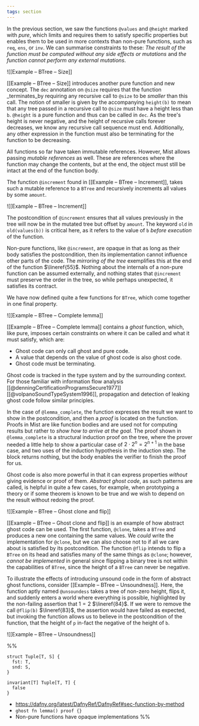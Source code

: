 ```yaml
---
tags: section
---
```


In the previous section, we saw the functions `@values` and `@height` marked with _pure_, which limits and requires them to satisfy specific properties but enables them to be used in more contexts than non-pure functions, such as `req`, `ens`, or `inv`. We can summarise constraints to these: _The result of the function must be computed without any side effects or mutations_ and _the function cannot perform any external mutations_.

![[Example – BTree – Size]]

[[Example – BTree – Size]] introduces another pure function and new concept. The `dec` annotation on `@size` requires that the function _terminates_by requiring any recursive call to `@size` to be _smaller_ than this call. The notion of smaller is given by the accompanying `height(b)` to mean that any tree passed in a recursive call to `@size` must have a height less than `b`. `@height` is a pure function and thus can be called in `dec`. As the tree's height is never negative, and the height of recursive calls forever decreases, we know any recursive call sequence must end. Additionally, any other expression in the function must also be terminating for the function to be decreasing.

All functions so far have taken immutable references. However, Mist allows passing _mutable references_ as well. These are references where the function may change the contents, but at the end, the object must still be intact at the end of the function body.

The function `@increment` found in [[Example – BTree – Increment]], takes such a mutable reference to a `BTree` and recursively increments all values by some `amount`.

![[Example – BTree – Increment]]

The postcondition of `@increment` ensures that all values previously in the tree will now be in the mutated tree but offset by `amount`. The keyword `old` in `old(values(b))` is critical here, as it refers to the value of `b` _before execution_ of the function. 

Non-pure functions, like `@increment`, are opaque in that as long as their body satisfies the postcondition, then its implementation cannot influence other parts of the code. The _mirroring of the tree_ exemplifies this at the end of the function $\lineref{55}$. Nothing about the internals of a non-pure function can be assumed externally, and nothing states that `@increment` must preserve the order in the tree, so while perhaps unexpected, it satisfies its contract.

We have now defined quite a few functions for `BTree`, which come together in one final property.

![[Example – BTree – Complete lemma]]

[[Example – BTree – Complete lemma]] contains a _ghost_ function, which, like pure, imposes certain constraints on where it can be called and what it must satisfy, which are:

- Ghost code can only call ghost and pure code.
- A value that depends on the value of ghost code is also ghost code.
- Ghost code must be terminating.

Ghost code is tracked in the type system and by the surrounding context. For those familiar with information flow analysis [[@denningCertificationProgramsSecure1977]] [[@volpanoSoundTypeSystem1996]], propagation and detection of leaking ghost code follow similar principles.

In the case of `@lemma_complete`, the function expresses the result we want to show in the postcondition, and then a _proof_ is located on the function. Proofs in Mist are like function bodies and are used not for computing results but rather to _show how to arrive at the goal_. The proof shown in `@lemma_complete` is a structural induction proof on the tree, where the prover needed a little help to show a particular case of $2 \cdot 2^n = 2^{n+1}$ in the base case, and two uses of the induction hypothesis in the induction step. The block returns nothing, but the body enables the verifier to finish the proof for us.

Ghost code is also more powerful in that it can express properties _without_ giving evidence or proof of them. _Abstract ghost code_, as such patterns are called, is helpful in quite a few cases, for example, when prototyping a theory or if some theorem is known to be true and we wish to depend on the result without redoing the proof.

![[Example – BTree – Ghost clone and flip]]

[[Example – BTree – Ghost clone and flip]] is an example of how abstract ghost code can be used. The first function, `@clone`, takes a `BTree` and produces a new one containing the same values. We _could_ write the implementation for `@clone`, but we can also choose not to if all we care about is satisfied by its postcondition. The function `@flip` intends to flip a `BTree` on its head and satisfies many of the same things as `@clone`; however, _cannot be implemented_ in general since flipping a binary tree is not within the capabilities of `BTree`, since the height of a `BTree` can never be negative.

To illustrate the effects of introducing unsound code in the form of abstract ghost functions, consider [[Example – BTree – Unsoundness]]. Here, the function aptly named `@unsoundess` takes a tree of non-zero height, flips it, and suddenly enters a world where everything is possible, highlighted by the non-failing assertion that $1=2$ $\lineref{84}$. If we were to remove the call `@flip(b)` $\lineref{83}$, the assertion would have failed as expected, but invoking the function allows us to believe in the postcondition of the function, that the height of `p` in-fact the negative of the height of `b`.

![[Example – BTree – Unsoundness]]



%%
```mist
struct Tuple[T, S] {
  fst: T,
  snd: S,
}

invariant[T] Tuple[T, T] {
  false
}
```


- https://dafny.org/latest/DafnyRef/DafnyRef#sec-function-by-method
- `ghost fn lemma() proof {}`
- Non-pure functions have opaque implementations
%%
